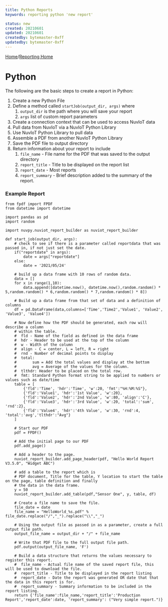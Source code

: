 ```yaml
---
title: Python Reports
keywords: reporting python 'new report'

status: new
created: 20210601
updated: 20210601
createdby: bytemaster-0xff
updatedby: bytemaster-0xff
---
```

[Home](../Index.md)/[Reporting Home](./Index.md)

# Python 
The following are the basic steps to create a report in Python:
1.  Create a new Python File
2.  Define a method called `startJob(output_dir, args)` where
    1.  `output_dir` is the path where you will save your report
    2.  `args` list of custom report parameters
3.  Create a connection context that can be used to access NuvIoT data
4.  Pull data from NuvIoT via a NuvIoT Python Library
5.  Use NuvIoT Python Library to pull data
6.  Assemble a PDF from another NuvIoT Python Library
7.  Save the PDF file to output directory
8.  Return information about your report to include
    1.  `file_name` - File name for the PDF that was saved to the output directory
    2.  `report_title` - Title to be displayed on the report list
    3.  `report_date` - Most reports 
    4.  `report_summary` - Brief description added to the summary of the report.

### Example Report

```
from fpdf import FPDF
from datetime import datetime

import pandas as pd
import random

import nuvpy.nuviot_report_builder as nuviot_report_builder

def start_job(output_dir, args):
    # check to see if there is a parameter called reportdata that was passed in, if not just set the date.
    if("reportdate" in args):
        date = args["reportdate"]
    else:
        date = '2021/05/24'

    # build up a data frame with 10 rows of random data.
    data = []
    for x in range(1,10):
        data.append([datetime.now(), datetime.now(),random.random() * 5,random.random() * 6,random.random() * 7,random.random() * 8])

    # Build up a data frame from that set of data and a definition of columns
    df = pd.DataFrame(data,columns=['Time','Time2','Value1', 'Value2', 'Value3', 'Value4'])

    # Now define how the PDF should be generated, each row will describe a column
    # within the table.
    #  fld - Name of the field as defined in the data frame
    #  hdr - Header to be used at the top of the column
    #  w - Width of the column
    #  align - C = center, L = left, R = right
    #  rnd - Number of decimal points to display
    #  total: 
    #       sum = Add the total values and display at the bottom
    #       avg = Average of the values for the column.
    #  tlthdr: Header to be placed on the total row.
    #  fmt: Standard Python format string to be applied to numbers or values such as date/time
    table = [
        {'fld':'Time', 'hdr':'Time', 'w':20, 'fmt':"%H:%M:%S"},
        {'fld':'Value1', 'hdr':'1st Value', 'w':20},
        {'fld':'Value2', 'hdr':'2nd Value', 'w':80, 'align':'C'},
        {'fld':'Value3', 'hdr':'3rd Value', 'w':20, 'total':'sum', 'rnd':2},
        {'fld':'Value4', 'hdr':'4th Value', 'w':30, 'rnd':4, 'total':'avg','tlthdr':"Avg"}
    ]

    # Start our PDF
    pdf = FPDF()

    # Add the initial page to our PDF
    pdf.add_page()
    
    # Add a header to the page.
    nuviot_report_builder.add_page_header(pdf, "Hello World Report V3.5.0", "Widget ABC")

    # add a table to the report which is
    # PDF document, Title for the table, Y location to start the table on the page, table definition and finally
    # the data in the data frame.
    y = 50
    nuviot_report_builder.add_table(pdf,"Sensor One", y, table, df)

    # Create a file name to save the file.
    file_date = date
    file_name = "HelloWorld_%s.pdf" % file_date.replace("/","_").replace("\\","_")

    # Using the output file as passed in as a parameter, create a full output file path.
    output_file_name = output_dir + "/" + file_name

    # Write that PDF file to the full output file path.
    pdf.output(output_file_name, 'F')

    # Build a data structure that returns the values necessary to register this report.
    #  file_name - Actual file name of the saved report file, this will be used to download the file.
    #  report_title - Title to be displayed in the report listing
    #  report_date - Date the report was generated OR date that that the data in this report is for.
    #  report_summary - Summary information to be included in the report listing. 
    return {'file_name':file_name,'report_title':'Production Report','report_date':date, 'report_summary': ("Very simple report.")} 
```
